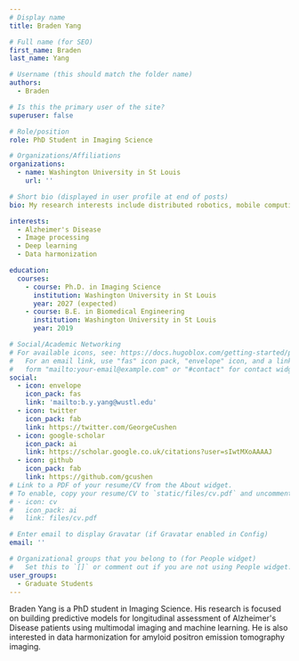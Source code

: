 ```yaml
---
# Display name
title: Braden Yang

# Full name (for SEO)
first_name: Braden
last_name: Yang

# Username (this should match the folder name)
authors:
  - Braden

# Is this the primary user of the site?
superuser: false

# Role/position
role: PhD Student in Imaging Science

# Organizations/Affiliations
organizations:
  - name: Washington University in St Louis
    url: ''

# Short bio (displayed in user profile at end of posts)
bio: My research interests include distributed robotics, mobile computing and programmable matter.

interests:
  - Alzheimer's Disease
  - Image processing
  - Deep learning
  - Data harmonization

education:
  courses:
    - course: Ph.D. in Imaging Science
      institution: Washington University in St Louis
      year: 2027 (expected)
    - course: B.E. in Biomedical Engineering
      institution: Washington University in St Louis
      year: 2019

# Social/Academic Networking
# For available icons, see: https://docs.hugoblox.com/getting-started/page-builder/#icons
#   For an email link, use "fas" icon pack, "envelope" icon, and a link in the
#   form "mailto:your-email@example.com" or "#contact" for contact widget.
social:
  - icon: envelope
    icon_pack: fas
    link: 'mailto:b.y.yang@wustl.edu'
  - icon: twitter
    icon_pack: fab
    link: https://twitter.com/GeorgeCushen
  - icon: google-scholar
    icon_pack: ai
    link: https://scholar.google.co.uk/citations?user=sIwtMXoAAAAJ
  - icon: github
    icon_pack: fab
    link: https://github.com/gcushen
# Link to a PDF of your resume/CV from the About widget.
# To enable, copy your resume/CV to `static/files/cv.pdf` and uncomment the lines below.
# - icon: cv
#   icon_pack: ai
#   link: files/cv.pdf

# Enter email to display Gravatar (if Gravatar enabled in Config)
email: ''

# Organizational groups that you belong to (for People widget)
#   Set this to `[]` or comment out if you are not using People widget.
user_groups:
  - Graduate Students
---
```


Braden Yang is a PhD student in Imaging Science. His research is focused on building predictive models for longitudinal assessment of Alzheimer's Disease patients using multimodal imaging and machine learning. He is also interested in data harmonization for amyloid positron emission tomography imaging.

